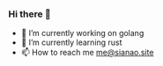 ### Hi there 👋

- 🔭 I’m currently working on golang
- 🌱 I’m currently learning rust
- 📫 How to reach me me@sianao.site


